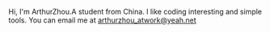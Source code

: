 Hi, I'm ArthurZhou.A student from China. I like coding interesting and simple tools. You can email me at arthurzhou_atwork@yeah.net


